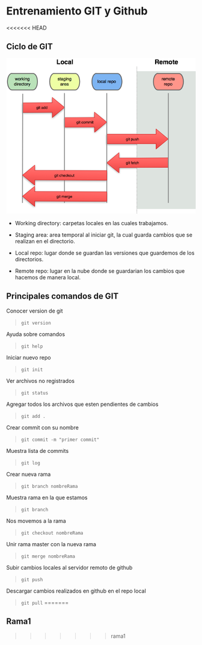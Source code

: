 # Entrenamiento GIT y Github

<<<<<<< HEAD
## Ciclo de GIT

![](git-flujo.png)

* Working directory: carpetas locales en las cuales trabajamos.

* Staging area: area temporal al iniciar git, la cual guarda cambios que se realizan en el directorio.

* Local repo: lugar donde se guardan las versiones que guardemos de los directorios.

* Remote repo: lugar en la nube donde se guardarian los cambios que hacemos de manera local.

## Principales comandos de GIT

Conocer version de git
>`git version`

Ayuda sobre comandos
>`git help`

Iniciar nuevo repo
>`git init`

Ver archivos no registrados
>`git status`

Agregar todos los archivos que esten pendientes de cambios
>`git add .`

Crear commit con su nombre
>`git commit -m "primer commit"`

Muestra lista de commits
>`git log`

Crear nueva rama
>`git branch nombreRama`

Muestra rama en la que estamos
>`git branch`

Nos movemos a la rama
>`git checkout nombreRama`

Unir rama master con la nueva rama
>`git merge nombreRama`

Subir cambios locales al servidor remoto de github
>`git push`

Descargar cambios realizados en github en el repo local
>`git pull`
=======
## Rama1
>>>>>>> rama1
